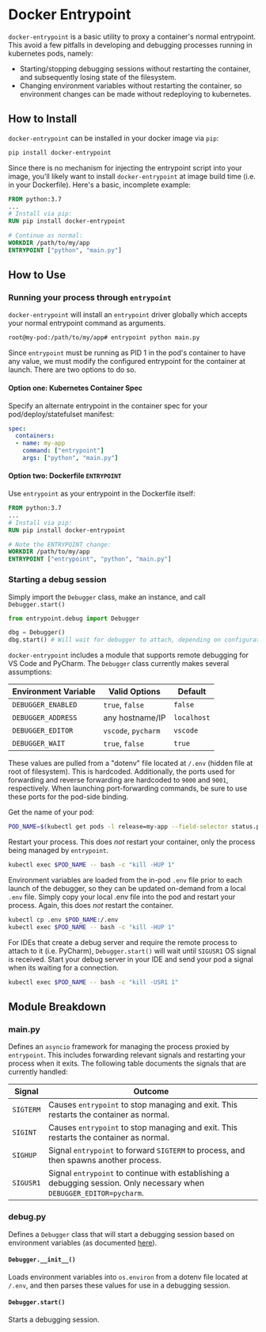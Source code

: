 # Docker Entrypoint

`docker-entrypoint` is a basic utility to proxy a container's normal entrypoint. This avoid a few pitfalls in developing and debugging processes running in kubernetes pods, namely:

- Starting/stopping debugging sessions without restarting the container, and subsequently losing state of the filesystem.
- Changing environment variables without restarting the container, so environment changes can be made without redeploying to kubernetes.

## How to Install

`docker-entrypoint` can be installed in your docker image via `pip`:

```bash
pip install docker-entrypoint
```

Since there is no mechanism for injecting the entrypoint script into your image, you'll likely want to install `docker-entrypoint` at image build time (i.e. in your Dockerfile). Here's a basic, incomplete example:

```dockerfile
FROM python:3.7
...
# Install via pip:
RUN pip install docker-entrypoint

# Continue as normal:
WORKDIR /path/to/my/app
ENTRYPOINT ["python", "main.py"]
```

## How to Use

### Running your process through `entrypoint`

`docker-entrypoint` will install an `entrypoint` driver globally which accepts your normal entrypoint command as arguments.

```bash
root@my-pod:/path/to/my/app# entrypoint python main.py
```

Since `entrypoint` must be running as PID 1 in the pod's container to have any value, we must modify the configured entrypoint for the container at launch. There are two options to do so.

#### Option one: Kubernetes Container Spec

Specify an alternate entrypoint in the container spec for your pod/deploy/statefulset manifest:

```yaml
spec:
  containers:
  - name: my-app
    command: ["entrypoint"]
    args: ["python", "main.py"]
```

#### Option two: Dockerfile `ENTRYPOINT`

Use `entrypoint` as your entrypoint in the Dockerfile itself:

```dockerfile
FROM python:3.7
...
# Install via pip:
RUN pip install docker-entrypoint

# Note the ENTRYPOINT change:
WORKDIR /path/to/my/app
ENTRYPOINT ["entrypoint", "python", "main.py"]
```

### <a name="debug"></a> Starting a debug session

Simply import the `Debugger` class, make an instance, and call `Debugger.start()`

```python
from entrypoint.debug import Debugger

dbg = Debugger()
dbg.start() # Will wait for debugger to attach, depending on configuration.

```

`docker-entrypoint` includes a module that supports remote debugging for VS Code and PyCharm. The `Debugger` class currently makes several assumptions:

| Environment Variable | Valid Options | Default |
|---|---|---|
| `DEBUGGER_ENABLED` | `true`, `false` | `false` |
| `DEBUGGER_ADDRESS` | any hostname/IP | `localhost` |
| `DEBUGGER_EDITOR` | `vscode`, `pycharm` | `vscode` |
| `DEBUGGER_WAIT` | `true`, `false` | `true`  |

These values are pulled from a "dotenv" file located at `/.env` (hidden file at root of filesystem). This is hardcoded. Additionally, the ports used for forwarding and reverse forwarding are hardcoded to `9000` and `9001`, respectively. When launching port-forwarding commands, be sure to use these ports for the pod-side binding.

Get the name of your pod:

```bash
POD_NAME=$(kubectl get pods -l release=my-app --field-selector status.phase=Running -o jsonpath={.items[0].metadata.name})
```

Restart your process. This does _not_ restart your container, only the process being managed by `entrypoint`.

```bash
kubectl exec $POD_NAME -- bash -c "kill -HUP 1"
```

Environment variables are loaded from the in-pod `.env` file prior to each launch of the debugger, so they can be updated on-demand from a local `.env` file. Simply copy your local .env file into the pod and restart your process. Again, this does _not_ restart the container.

```bash
kubectl cp .env $POD_NAME:/.env
kubectl exec $POD_NAME -- bash -c "kill -HUP 1"
```

For IDEs that create a debug server and require the remote process to attach to it (i.e. PyCharm), `Debugger.start()` will wait until `SIGUSR1` OS signal is received. Start your debug server in your IDE and send your pod a signal when its waiting for a connection.

```bash
kubectl exec $POD_NAME -- bash -c "kill -USR1 1"
```

## Module Breakdown

### main.py

Defines an `asyncio` framework for managing the process proxied by `entrypoint`. This includes forwarding relevant signals and restarting your process when it exits. The following table documents the signals that are currently handled:

| Signal | Outcome |
|---|---|
| `SIGTERM` | Causes `entrypoint` to stop managing and exit. This restarts the container as normal. |
| `SIGINT` | Causes `entrypoint` to stop managing and exit. This restarts the container as normal. |
| `SIGHUP` | Signal `entrypoint` to forward `SIGTERM` to process, and then spawns another process. |
| `SIGUSR1` | Signal `entrypoint` to continue with establishing a debugging session. Only necessary when `DEBUGGER_EDITOR=pycharm`. |

### debug.py

Defines a `Debugger` class that will start a debugging session based on environment variables (as documented [here](#debug)).

#### `Debugger.__init__()`

Loads environment variables into `os.environ` from a dotenv file located at `/.env`, and then parses these values for use in a debugging session.

#### `Debugger.start()`

Starts a debugging session.
